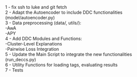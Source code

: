 1 - fix ssh to luke and git fetch  
2 - Adapt the Autoencoder to include DDC functionalities (model/autoencoder.py)  
3 - Data preprocessing (data/, utils/):  
-AwA   
-APY  
4 - Add DDC Modules and Functions:  
-Cluster-Level Explanations  
-Pairwise Loss Integration  
5 - Update the Main Script to integrate the new functionalities (run_deccs.py)  
6 - Utility Functions for loading tags, evaluating results  
7 - Tests